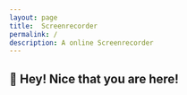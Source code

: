 ```yaml
---
layout: page
title:  Screenrecorder
permalink: /
description: A online Screenrecorder
---
```


## 👋 Hey! Nice that you are here!
